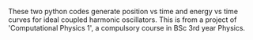 These two python codes generate position vs time and energy vs time curves for ideal coupled harmonic oscillators. This is from a project of 'Computational Physics 1', a compulsory course in BSc 3rd year Physics. 
